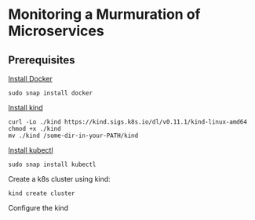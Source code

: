 # Monitoring a Murmuration of Microservices

## Prerequisites

[Install Docker](https://docs.docker.com/get-docker/)
```shell
sudo snap install docker
```

[Install kind](https://kind.sigs.k8s.io/docs/user/quick-start/)
```shell
curl -Lo ./kind https://kind.sigs.k8s.io/dl/v0.11.1/kind-linux-amd64
chmod +x ./kind
mv ./kind /some-dir-in-your-PATH/kind
```

[Install kubectl](https://kubernetes.io/docs/tasks/tools/#kubectl)
```shell
sudo snap install kubectl
```

Create a k8s cluster using kind:
```shell
kind create cluster
```

Configure the kind 